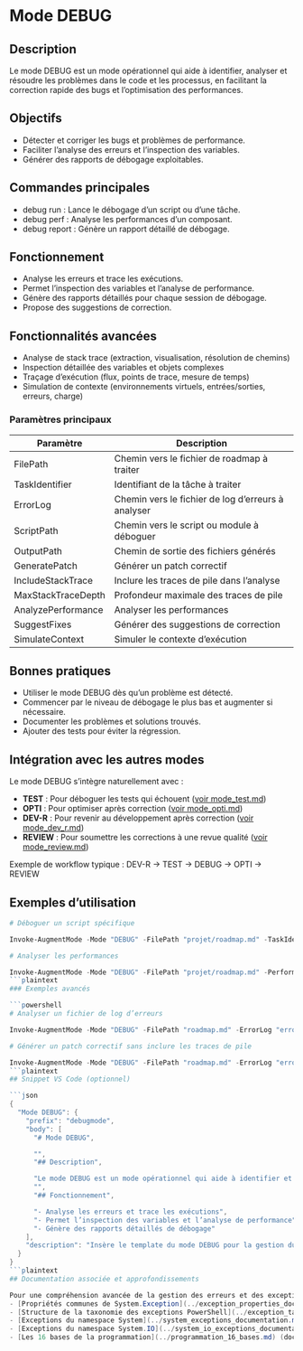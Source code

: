 # Mode DEBUG

## Description

Le mode DEBUG est un mode opérationnel qui aide à identifier, analyser et résoudre les problèmes dans le code et les processus, en facilitant la correction rapide des bugs et l’optimisation des performances.

## Objectifs

- Détecter et corriger les bugs et problèmes de performance.
- Faciliter l’analyse des erreurs et l’inspection des variables.
- Générer des rapports de débogage exploitables.

## Commandes principales

- debug run : Lance le débogage d’un script ou d’une tâche.
- debug perf : Analyse les performances d’un composant.
- debug report : Génère un rapport détaillé de débogage.

## Fonctionnement

- Analyse les erreurs et trace les exécutions.
- Permet l’inspection des variables et l’analyse de performance.
- Génère des rapports détaillés pour chaque session de débogage.
- Propose des suggestions de correction.

## Fonctionnalités avancées

- Analyse de stack trace (extraction, visualisation, résolution de chemins)
- Inspection détaillée des variables et objets complexes
- Traçage d’exécution (flux, points de trace, mesure de temps)
- Simulation de contexte (environnements virtuels, entrées/sorties, erreurs, charge)

### Paramètres principaux

| Paramètre | Description |
|-----------|-------------|
| FilePath | Chemin vers le fichier de roadmap à traiter |
| TaskIdentifier | Identifiant de la tâche à traiter |
| ErrorLog | Chemin vers le fichier de log d’erreurs à analyser |
| ScriptPath | Chemin vers le script ou module à déboguer |
| OutputPath | Chemin de sortie des fichiers générés |
| GeneratePatch | Générer un patch correctif |
| IncludeStackTrace | Inclure les traces de pile dans l’analyse |
| MaxStackTraceDepth | Profondeur maximale des traces de pile |
| AnalyzePerformance | Analyser les performances |
| SuggestFixes | Générer des suggestions de correction |
| SimulateContext | Simuler le contexte d’exécution |

## Bonnes pratiques

- Utiliser le mode DEBUG dès qu’un problème est détecté.
- Commencer par le niveau de débogage le plus bas et augmenter si nécessaire.
- Documenter les problèmes et solutions trouvés.
- Ajouter des tests pour éviter la régression.

## Intégration avec les autres modes

Le mode DEBUG s’intègre naturellement avec :
- **TEST** : Pour déboguer les tests qui échouent ([voir mode_test.md](mode_test.md))
- **OPTI** : Pour optimiser après correction ([voir mode_opti.md](mode_opti.md))
- **DEV-R** : Pour revenir au développement après correction ([voir mode_dev_r.md](mode_dev_r.md))
- **REVIEW** : Pour soumettre les corrections à une revue qualité ([voir mode_review.md](mode_review.md))

Exemple de workflow typique : DEV-R → TEST → DEBUG → OPTI → REVIEW

## Exemples d’utilisation

```powershell
# Déboguer un script spécifique

Invoke-AugmentMode -Mode "DEBUG" -FilePath "projet/roadmap.md" -TaskIdentifier "1.2.3" -Verbose

# Analyser les performances

Invoke-AugmentMode -Mode "DEBUG" -FilePath "projet/roadmap.md" -PerformanceAnalysis
```plaintext
### Exemples avancés

```powershell
# Analyser un fichier de log d’erreurs

Invoke-AugmentMode -Mode "DEBUG" -FilePath "roadmap.md" -ErrorLog "error.log" -ScriptPath "scripts" -OutputPath "output"

# Générer un patch correctif sans inclure les traces de pile

Invoke-AugmentMode -Mode "DEBUG" -FilePath "roadmap.md" -ErrorLog "error.log" -ScriptPath "scripts" -GeneratePatch $true -IncludeStackTrace $false
```plaintext
## Snippet VS Code (optionnel)

```json
{
  "Mode DEBUG": {
    "prefix": "debugmode",
    "body": [
      "# Mode DEBUG",

      "",
      "## Description",

      "Le mode DEBUG est un mode opérationnel qui aide à identifier et résoudre les problèmes dans le code et les processus.",
      "",
      "## Fonctionnement",

      "- Analyse les erreurs et trace les exécutions",
      "- Permet l’inspection des variables et l’analyse de performance",
      "- Génère des rapports détaillés de débogage"
    ],
    "description": "Insère le template du mode DEBUG pour la gestion du débogage."
  }
}
```plaintext
## Documentation associée et approfondissements

Pour une compréhension avancée de la gestion des erreurs et des exceptions, voir :
- [Propriétés communes de System.Exception](../exception_properties_documentation.md)
- [Structure de la taxonomie des exceptions PowerShell](../exception_taxonomy_structure.md)
- [Exceptions du namespace System](../system_exceptions_documentation.md)
- [Exceptions du namespace System.IO](../system_io_exceptions_documentation.md)
- [Les 16 bases de la programmation](../programmation_16_bases.md) (document de référence supérieur)

